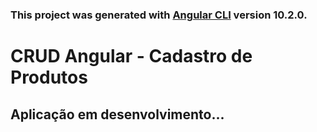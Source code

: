 ### This project was generated with [Angular CLI](https://github.com/angular/angular-cli) version 10.2.0.

# CRUD Angular - Cadastro de Produtos

## Aplicação em desenvolvimento...

